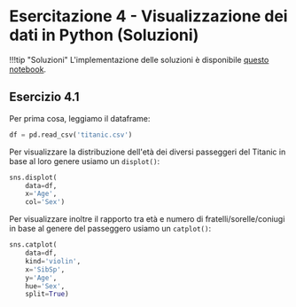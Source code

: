 # Esercitazione 4 - Visualizzazione dei dati in Python (Soluzioni)

!!!tip "Soluzioni"
    L'implementazione delle soluzioni è disponibile [questo notebook](https://github.com/anhelus/pcs-exercises/blob/master/01_libs/04_numpy_exercises.ipynb).

## Esercizio 4.1

Per prima cosa, leggiamo il dataframe:

```py
df = pd.read_csv('titanic.csv')
```

Per visualizzare la distribuzione dell'età dei diversi passeggeri del Titanic in base al loro genere usiamo un `displot()`:

```py
sns.displot(
    data=df,
    x='Age',
    col='Sex')
```

Per visualizzare inoltre il rapporto tra età e numero di fratelli/sorelle/coniugi in base al genere del passeggero usiamo un `catplot()`:

```py
sns.catplot(
    data=df,
    kind='violin',
    x='SibSp',
    y='Age',
    hue='Sex',
    split=True)
```
